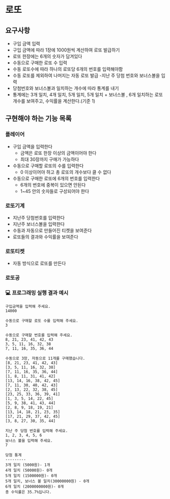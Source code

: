 # 로또

## 요구사항
- 구입 금액 입력
- 구입 금액에 따라 1장에 1000원씩 계산하여 로또 발급하기
- 로또 한장에는 6개의 숫자가 담겨있다
- 수동으로 구매한 로또 수 입력
- 수동 로또수에 따라 하나의 로또당 6개의 번호를 입력해야함
- 수동 로또를 제외하여 나머지는 자동 로또 발급
  -지난 주 당첨 번호와 보너스볼을 입력
- 당첨번호와 보너스볼과 일치하는 개수에 따라 통계를 내기
- 통계에는 3개 일치, 4개 일치, 5개 일치, 5개 일치 + 보너스볼 , 6개 일치하는 로또 개수를 보여주고, 수익률을 계산한다.(기준 1)

## 구현해야 하는 기능 목록

### 플레이어
- 구입 금액을 입력한다
    - 금액은 로또 한장 이상의 금액이어야 한다
    - 최대 30장까지 구매가 가능하다
- 수동으로 구매할 로또의 수를 입력한다
    - 0 이상이어야 하고 총 로또의 개수보다 클 수 없다
- 수동으로 구매한 로또에 6개의 번호를 입력한다
    - 6개의 번호에 중복이 있으면 안된다
    - 1~45 안의 숫자들로 구성되어야 한다

### 로또기계
- 지난주 당첨번호를 입력한다
- 지난주 보너스볼을 입력한다
- 수동과 자동으로 만들어진 티켓을 보여준다
- 로또들의 결과와 수익률을 보여준다

### 로또티켓
- 자동 방식으로 로또를 만든다

### 로또공


### 💻 프로그래밍 실행 결과 예시
```
구입금액을 입력해 주세요.
14000

수동으로 구매할 로또 수를 입력해 주세요.
3

수동으로 구매할 번호를 입력해 주세요.
8, 21, 23, 41, 42, 43
3, 5, 11, 16, 32, 38
7, 11, 16, 35, 36, 44

수동으로 3장, 자동으로 11개를 구매했습니다.
[8, 21, 23, 41, 42, 43]
[3, 5, 11, 16, 32, 38]
[7, 11, 16, 35, 36, 44]
[1, 8, 11, 31, 41, 42]
[13, 14, 16, 38, 42, 45]
[7, 11, 30, 40, 42, 43]
[2, 13, 22, 32, 38, 45]
[23, 25, 33, 36, 39, 41]
[1, 3, 5, 14, 22, 45]
[5, 9, 38, 41, 43, 44]
[2, 8, 9, 18, 19, 21]
[13, 14, 18, 21, 23, 35]
[17, 21, 29, 37, 42, 45]
[3, 8, 27, 30, 35, 44]

지난 주 당첨 번호를 입력해 주세요.
1, 2, 3, 4, 5, 6
보너스 볼을 입력해 주세요.
7

당첨 통계
---------
3개 일치 (5000원)- 1개
4개 일치 (50000원)- 0개
5개 일치 (1500000원)- 0개
5개 일치, 보너스 볼 일치(30000000원) - 0개
6개 일치 (2000000000원)- 0개
총 수익률은 35.7%입니다.
```

